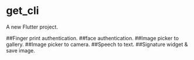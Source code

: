 # get_cli

A new Flutter project.

##Finger print authentication.
##face authentication.
##Image picker to gallery.
##Image picker to camera.
##Speech to text.
##Signature widget & save image.


